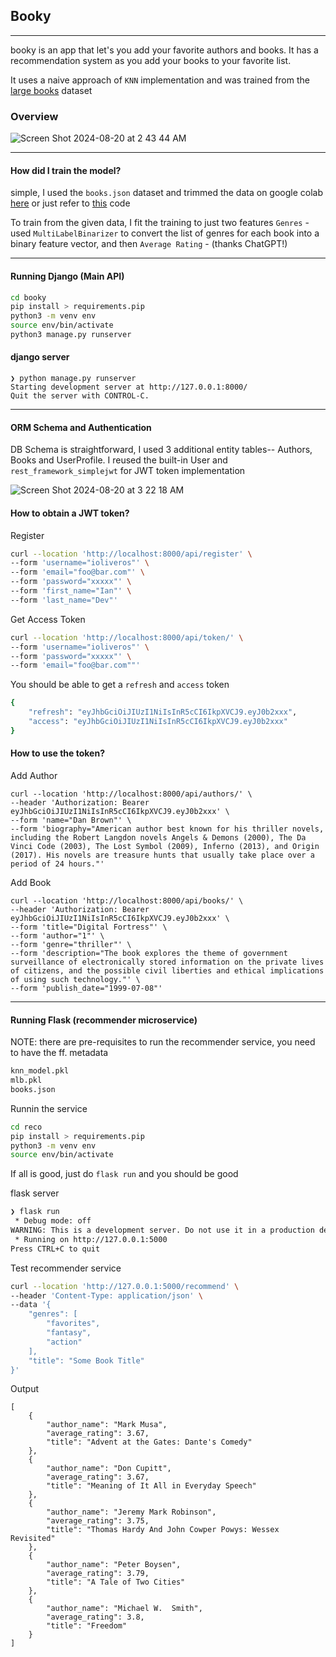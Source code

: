 ## Booky
----
booky is an app that let's you add your favorite authors and books. It has a recommendation system as you add your books to your favorite list.


It uses a naive approach of `KNN` implementation and was trained from the [large books](https://www.kaggle.com/datasets/opalskies/large-books-metadata-dataset-50-mill-entries?resource=download) dataset

### Overview

![Screen Shot 2024-08-20 at 2 43 44 AM](https://github.com/user-attachments/assets/e1359b4e-ad79-4a55-8537-15816052aff8)

----
#### How did I train the model?
simple, I used the `books.json` dataset and trimmed the data on google colab [here](https://www.kaggle.com/code/ioliveros/book-recommender-genre) or just refer to [this](https://github.com/ioliveros/booky/blob/main/reco/knn.py) code

To train from the given data, I fit the training to just two features 
`Genres` - used `MultiLabelBinarizer` to convert the list of genres for each book into a binary feature vector, and then `Average Rating` -  (thanks ChatGPT!)

--- 
#### Running Django (Main API)

```bash
cd booky
pip install > requirements.pip
python3 -m venv env
source env/bin/activate
python3 manage.py runserver
```
#### django server
```
❯ python manage.py runserver
Starting development server at http://127.0.0.1:8000/
Quit the server with CONTROL-C.
```
--- 
#### ORM Schema and Authentication
DB Schema is straightforward, I used 3 additional entity tables-- Authors, Books and UserProfile. I reused the built-in User and `rest_framework_simplejwt` for JWT token implementation

![Screen Shot 2024-08-20 at 3 22 18 AM](https://github.com/user-attachments/assets/466e369f-2da2-428c-9653-ba33510d5fba)


#### How to obtain a JWT token?

Register
```bash
curl --location 'http://localhost:8000/api/register' \
--form 'username="ioliveros"' \
--form 'email="foo@bar.com"' \
--form 'password="xxxxx"' \
--form 'first_name="Ian"' \
--form 'last_name="Dev"'
```
Get Access Token
```bash
curl --location 'http://localhost:8000/api/token/' \
--form 'username="ioliveros"' \
--form 'password="xxxxx"' \
--form 'email="foo@bar.com""'
```
You should be able to get a `refresh` and `access` token
```bash
{
    "refresh": "eyJhbGciOiJIUzI1NiIsInR5cCI6IkpXVCJ9.eyJ0b2xxx",
    "access": "eyJhbGciOiJIUzI1NiIsInR5cCI6IkpXVCJ9.eyJ0b2xxx"
}
```
#### How to use the token?
Add Author
```
curl --location 'http://localhost:8000/api/authors/' \
--header 'Authorization: Bearer eyJhbGciOiJIUzI1NiIsInR5cCI6IkpXVCJ9.eyJ0b2xxx' \
--form 'name="Dan Brown"' \
--form 'biography="American author best known for his thriller novels, including the Robert Langdon novels Angels & Demons (2000), The Da Vinci Code (2003), The Lost Symbol (2009), Inferno (2013), and Origin (2017). His novels are treasure hunts that usually take place over a period of 24 hours."'
```
Add Book
```
curl --location 'http://localhost:8000/api/books/' \
--header 'Authorization: Bearer eyJhbGciOiJIUzI1NiIsInR5cCI6IkpXVCJ9.eyJ0b2xxx' \
--form 'title="Digital Fortress"' \
--form 'author="1"' \
--form 'genre="thriller"' \
--form 'description="The book explores the theme of government surveillance of electronically stored information on the private lives of citizens, and the possible civil liberties and ethical implications of using such technology."' \
--form 'publish_date="1999-07-08"'
```

---
#### Running Flask (recommender microservice) 

NOTE: there are pre-requisites to run the recommender service, you need to have the ff. metadata
```bash
knn_model.pkl
mlb.pkl
books.json
```
Runnin the service
```bash
cd reco
pip install > requirements.pip
python3 -m venv env
source env/bin/activate
```
If all is good, just do `flask run` and you should be good

flask server
```bash
❯ flask run
 * Debug mode: off
WARNING: This is a development server. Do not use it in a production deployment. Use a production WSGI server instead.
 * Running on http://127.0.0.1:5000
Press CTRL+C to quit
```
Test recommender service
```bash
curl --location 'http://127.0.0.1:5000/recommend' \
--header 'Content-Type: application/json' \
--data '{
    "genres": [
        "favorites",
        "fantasy",
        "action"
    ],
    "title": "Some Book Title"
}'
```
Output
```
[
    {
        "author_name": "Mark Musa",
        "average_rating": 3.67,
        "title": "Advent at the Gates: Dante's Comedy"
    },
    {
        "author_name": "Don Cupitt",
        "average_rating": 3.67,
        "title": "Meaning of It All in Everyday Speech"
    },
    {
        "author_name": "Jeremy Mark Robinson",
        "average_rating": 3.75,
        "title": "Thomas Hardy And John Cowper Powys: Wessex Revisited"
    },
    {
        "author_name": "Peter Boysen",
        "average_rating": 3.79,
        "title": "A Tale of Two Cities"
    },
    {
        "author_name": "Michael W.  Smith",
        "average_rating": 3.8,
        "title": "Freedom"
    }
]
```
